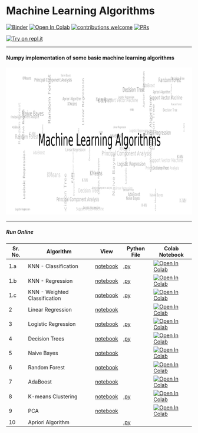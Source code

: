 # Machine Learning Algorithms

[![Binder](https://mybinder.org/badge_logo.svg)](https://mybinder.org/v2/gh/veb-101/Machine-Learning-Algorithms/master) [![Open In Colab](https://colab.research.google.com/assets/colab-badge.svg)](https://colab.research.google.com/github/veb-101/Machine-Learning-Algorithms/blob/master/) [![contributions welcome](https://img.shields.io/badge/contributions-welcome-brightgreen.svg?style=flat)](https://github.com/veb-101/Machine-Learning-Algorithms/issues) [![PRs](https://img.shields.io/badge/PRs-welcome-brightgreen.svg)](https://github.com/veb-101/Machine-Learning-Algorithms/pulls)

[![Try on repl.it](https://repl-badge.jajoosam.repl.co/try.png)](https://repl.it/repls/folder/machine%20learning%20algorithms?ref=button)

---

#### Numpy implementation of some basic machine learning algorithms

<img src="logo.png" alt='Image' height="400" width="2000"/>

---

##### Run Online

| Sr. No. | Algorithm                     | View                                                                                                                                                              | Python File                                                          | Colab Notebook                                                                                                                                                                                                                           |
| ------- | ----------------------------- | ----------------------------------------------------------------------------------------------------------------------------------------------------------------- | -------------------------------------------------------------------- | ---------------------------------------------------------------------------------------------------------------------------------------------------------------------------------------------------------------------------------------- |
| 1.a     | KNN - Classification          | [notebook](https://nbviewer.jupyter.org/github/veb-101/Machine-Learning-Algorithms/blob/master/K-Nearest%20Neigbors/KNN-Classifier.ipynb)                         | [.py](https://repl.it/@VaibhavSingh4/1a-k-NN-classification)         | [![Open In Colab](https://colab.research.google.com/assets/colab-badge.svg)](https://colab.research.google.com/github/veb-101/Machine-Learning-Algorithms/blob/master/K-Nearest%20Neigbors/KNN-Classifier.ipynb)                         |
| 1.b     | KNN - Regression              | [notebook](https://nbviewer.jupyter.org/github/veb-101/Machine-Learning-Algorithms/blob/master/K-Nearest%20Neigbors/KNN-Regression.ipynb)                         | [.py](https://repl.it/@VaibhavSingh4/1b-k-NN-Regression)             | [![Open In Colab](https://colab.research.google.com/assets/colab-badge.svg)](https://colab.research.google.com/github/veb-101/Machine-Learning-Algorithms/blob/master/K-Nearest%20Neigbors/KNN-Regression.ipynb)                         |
| 1.c     | KNN - Weighted Classification | [notebook](https://nbviewer.jupyter.org/github/veb-101/Machine-Learning-Algorithms/blob/master/K-Nearest%20Neigbors/KNN_weighted_classification.ipynb)            | [.py](https://repl.it/@VaibhavSingh4/1c-KNN-weighted-classification) | [![Open In Colab](https://colab.research.google.com/assets/colab-badge.svg)](https://colab.research.google.com/github/veb-101/Machine-Learning-Algorithms/blob/master/K-Nearest%20Neigbors/KNN_weighted_classification.ipynb)            |
| 2       | Linear Regression             | [notebook](https://nbviewer.jupyter.org/github/veb-101/Machine-Learning-Algorithms/blob/master/Linear%20Regression/linear_regression.ipynb)                       |                                                                      | [![Open In Colab](https://colab.research.google.com/assets/colab-badge.svg)](https://colab.research.google.com/github/veb-101/Machine-Learning-Algorithms/blob/master/Linear%20Regression/linear_regression.ipynb)                       |
| 3       | Logistic Regression           | [notebook](https://nbviewer.jupyter.org/github/veb-101/Machine-Learning-Algorithms/blob/master/Logistic%20Regression/logistic%20regression.ipynb)                 | [.py](https/repl.it/@VaibhavSingh4/Logistic-Regression)              | [![Open In Colab](https://colab.research.google.com/assets/colab-badge.svg)](https://colab.research.google.com/github/veb-101/Machine-Learning-Algorithms/blob/master/Logistic%20Regression/logistic%20regression.ipynb)                 |
| 4       | Decision Trees                | [notebook](https://nbviewer.jupyter.org/github/veb-101/Machine-Learning-Algorithms/blob/master/Decision%20Trees/decision%20tree.ipynb)                            | [.py](https://repl.it/@VaibhavSingh4/decision-tree)                  | [![Open In Colab](https://colab.research.google.com/assets/colab-badge.svg)](https://colab.research.google.com/github/veb-101/Machine-Learning-Algorithms/blob/master/Decision%20Trees/decision%20tree.ipynb)                            |
| 5       | Naive Bayes                   | [notebook](https://nbviewer.jupyter.org/github/veb-101/Machine-Learning-Algorithms/blob/master/Naive%20Bayes/Naive%20Bayes.ipynb)                                 |                                                                      | [![Open In Colab](https://colab.research.google.com/assets/colab-badge.svg)](https://colab.research.google.com/github/veb-101/Machine-Learning-Algorithms/blob/master/Naive%20Bayes/Naive%20Bayes.ipynb)                                 |
| 6       | Random Forest                 | [notebook](https://nbviewer.jupyter.org/github/veb-101/Machine-Learning-Algorithms/blob/master/Random%20Forest/random_forest.ipynb)                               |                                                                      | [![Open In Colab](https://colab.research.google.com/assets/colab-badge.svg)](https://colab.research.google.com/github/veb-101/Machine-Learning-Algorithms/blob/master/Random%20Forest/random_forest.ipynb)                               |
| 7       | AdaBoost                      | [notebook](https://nbviewer.jupyter.org/github/veb-101/Machine-Learning-Algorithms/blob/master/Boosting%20-%20AdaBoost/adaboost.ipynb)                            |                                                                      | [![Open In Colab](https://colab.research.google.com/assets/colab-badge.svg)](https://colab.research.google.com/github/veb-101/Machine-Learning-Algorithms/blob/master/Boosting%20-%20AdaBoost/adaboost.ipynb)                            |
| 8       | K-means Clustering            | [notebook](https://nbviewer.jupyter.org/github/veb-101/Machine-Learning-Algorithms/blob/master/K-means/K_means.ipynb)                                             | [.py](https://repl.it/@VaibhavSingh4/k-means)                        | [![Open In Colab](https://colab.research.google.com/assets/colab-badge.svg)](https://colab.research.google.com/github/veb-101/Machine-Learning-Algorithms/blob/master/K-means/K_means.ipynb)                                             |
| 9       | PCA                           | [notebook](https://nbviewer.jupyter.org/github/veb-101/Machine-Learning-Algorithms/blob/master/Principal%20Component%20Analysis/dimensionality%20reduction.ipynb) |                                                                      | [![Open In Colab](https://colab.research.google.com/assets/colab-badge.svg)](https://colab.research.google.com/github/veb-101/Machine-Learning-Algorithms/blob/master/Principal%20Component%20Analysis/dimensionality%20reduction.ipynb) |
| 10      | Apriori Algorithm             |                                                                                                                                                                   | [.py](https://repl.it/@VaibhavSingh4/Apriori-Algorithm)              |                                                                                                                                                                                                                                          |